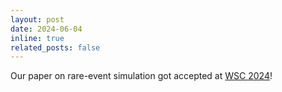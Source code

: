 ```yaml
---
layout: post
date: 2024-06-04
inline: true
related_posts: false
---
```


Our paper on rare-event simulation got accepted at <a href="https://meetings.informs.org/wordpress/wsc2024/">WSC 2024</a>!